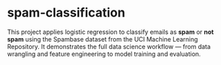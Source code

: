 # spam-classification
This project applies logistic regression to classify emails as **spam** or **not spam** using the Spambase dataset from the UCI Machine Learning Repository.  It demonstrates the full data science workflow — from data wrangling and feature engineering to model training and evaluation.
